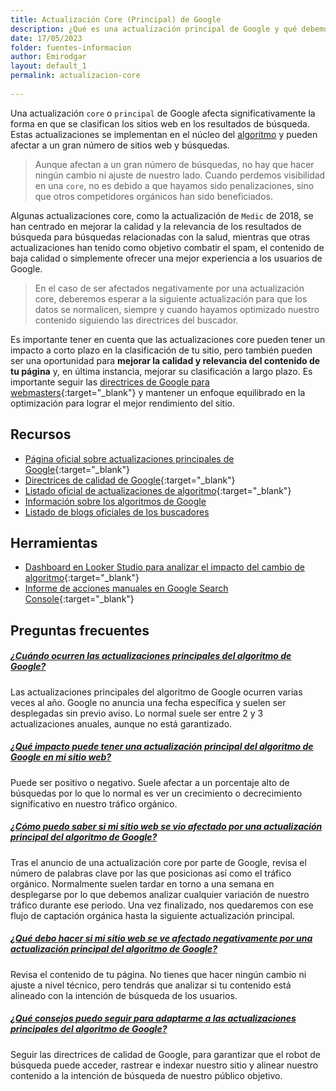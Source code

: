 ```yaml
---
title: Actualización Core (Principal) de Google
description: ¿Qué es una actualización principal de Google y qué debemos hacer para que no nos perjudique?
date: 17/05/2023
folder: fuentes-informacion
author: Emirodgar
layout: default_1
permalink: actualizacion-core
  
---
```


Una actualización `core` o `principal` de Google afecta significativamente la forma en que se clasifican los sitios web en los resultados de búsqueda. Estas actualizaciones se implementan en el núcleo del [algoritmo](https://chuletaseo.com/algoritmos-google) y pueden afectar a un gran número de sitios web y búsquedas. 

> Aunque afectan a un gran número de búsquedas, no hay que hacer ningún cambio ni ajuste de nuestro lado. Cuando perdemos visibilidad en una `core`, no es debido a que hayamos sido penalizaciones, sino que otros competidores orgánicos han sido beneficiados. 

Algunas actualizaciones core, como la actualización de `Medic` de 2018, se han centrado en mejorar la calidad y la relevancia de los resultados de búsqueda para búsquedas relacionadas con la salud, mientras que otras actualizaciones han tenido como objetivo combatir el spam, el contenido de baja calidad o simplemente ofrecer una mejor experiencia a los usuarios de Google.

> En el caso de ser afectados negativamente por una actualización core, deberemos esperar a la siguiente actualización para que los datos se normalicen, siempre y cuando hayamos optimizado nuestro contenido siguiendo las directrices del buscador.  

Es importante tener en cuenta que las actualizaciones core pueden tener un impacto a corto plazo en la clasificación de tu sitio, pero también pueden ser una oportunidad para **mejorar la calidad y relevancia del contenido de tu página** y, en última instancia, mejorar su clasificación a largo plazo. Es importante seguir las [directrices de Google para webmasters](https://support.google.com/publisherpolicies/answer/11035931?hl=es){:target="_blank"} y mantener un enfoque equilibrado en la optimización para lograr el mejor rendimiento del sitio.




<section id="cs_recursos"></section>

## Recursos

- [Página oficial sobre actualizaciones principales de Google](https://developers.google.com/search/updates/core-updates?hl=es){:target="_blank"}
- [Directrices de calidad de Google](https://support.google.com/publisherpolicies/answer/11035931?hl=es){:target="_blank"}
- [Listado oficial de actualizaciones de algoritmo](https://developers.google.com/search/updates/ranking?hl=es){:target="_blank"}
- [Información sobre los algoritmos de Google](https://chuletaseo.com/algoritmos-google)
- [Listado de blogs oficiales de los buscadores](https://chuletaseo.com/blogs-oficiales)



<section id="cs_herramientas"></section>

## Herramientas

- [Dashboard en Looker Studio para analizar el impacto del cambio de algoritmo](https://lookerstudio.google.com/u/0/reporting/54c1f350-7fcc-4a13-9d2f-e0799abc3a45/page/p_r8ghtzle4c){:target="_blank"}
- [Informe de acciones manuales en Google Search Console](https://support.google.com/webmasters/answer/9044175?hl=es){:target="_blank"}


## Preguntas frecuentes

<section id="cs_pr"></section>

<div class="row">
    <div class="col-lg-12">
        <div class="accordion accordion-alterate arrow-right" id="popularTopics">
            <div class="card">
                <div class="card-header" id="heading1">
                    <h5 class="mb-0"> <a href="#" class="collapsed" data-toggle="collapse" data-target="#collapse1" aria-expanded="false" aria-controls="collapse1">¿Cuándo ocurren las actualizaciones principales del algoritmo de Google?</a> </h5>
                </div>
                <div id="collapse1" class="collapse" aria-labelledby="heading1" data-parent="#popularTopics">
                    <div class="card-body">Las actualizaciones principales del algoritmo de Google ocurren varias veces al año. Google no anuncia una fecha específica y suelen ser desplegadas sin previo aviso. Lo normal suele ser entre 2 y 3 actualizaciones anuales, aunque no está garantizado. </div>
                </div>
            </div>
            <div class="card">
                <div class="card-header" id="heading2">
                    <h5 class="mb-0"> <a href="#" class="collapsed" data-toggle="collapse" data-target="#collapse2" aria-expanded="false" aria-controls="collapse2">¿Qué impacto puede tener una actualización principal del algoritmo de Google en mi sitio web?</a> </h5>
                </div>
                <div id="collapse2" class="collapse" aria-labelledby="heading2" data-parent="#popularTopics">
                    <div class="card-body"> Puede ser positivo o negativo. Suele afectar a un porcentaje alto de búsquedas por lo que lo normal es ver un crecimiento o decrecimiento significativo en nuestro tráfico orgánico.</div>
                </div>
            </div>
            <div class="card">
                <div class="card-header" id="heading3">
                    <h5 class="mb-0"> <a href="#" class="collapsed" data-toggle="collapse" data-target="#collapse3" aria-expanded="false" aria-controls="collapse3">¿Cómo puedo saber si mi sitio web se vio afectado por una actualización principal del algoritmo de Google?</a> </h5>
                </div>
                <div id="collapse3" class="collapse" aria-labelledby="heading3" data-parent="#popularTopics">
                    <div class="card-body"> Tras el anuncio de una actualización core por parte de Google, revisa el número de palabras clave por las que posicionas así como el tráfico orgánico. Normalmente suelen tardar en torno a una semana en desplegarse por lo que debemos analizar cualquier variación de nuestro tráfico durante ese periodo. Una vez finalizado, nos quedaremos con ese flujo de captación orgánica hasta la siguiente actualización principal.</div>
                </div>
            </div>
            <div class="card">
                <div class="card-header" id="heading4">
                    <h5 class="mb-0"> <a href="#" class="collapsed" data-toggle="collapse" data-target="#collapse4" aria-expanded="false" aria-controls="collapse4">¿Qué debo hacer si mi sitio web se ve afectado negativamente por una actualización principal del algoritmo de Google?</a> </h5>
                </div>
                <div id="collapse4" class="collapse" aria-labelledby="heading4" data-parent="#popularTopics">
                    <div class="card-body">Revisa el contenido de tu página. No tienes que hacer ningún cambio ni ajuste a nivel técnico, pero tendrás que analizar si tu contenido está alineado con la intención de búsqueda de los usuarios.</div>
                </div>
            </div>
            <div class="card">
                <div class="card-header" id="heading5">
                    <h5 class="mb-0"> <a href="#" class="collapsed" data-toggle="collapse" data-target="#collapse5" aria-expanded="false" aria-controls="collapse5">¿Qué consejos puedo seguir para adaptarme a las actualizaciones principales del algoritmo de Google?</a> </h5>
                </div>
                <div id="collapse5" class="collapse" aria-labelledby="heading5" data-parent="#popularTopics">
                    <div class="card-body">Seguir las directrices de calidad de Google, para garantizar que el robot de búsqueda puede acceder, rastrear e indexar nuestro sitio y alinear nuestro contenido a la intención de búsqueda de nuestro público objetivo.</div>
                </div>
            </div>
        </div>
    </div>
</div>
    



